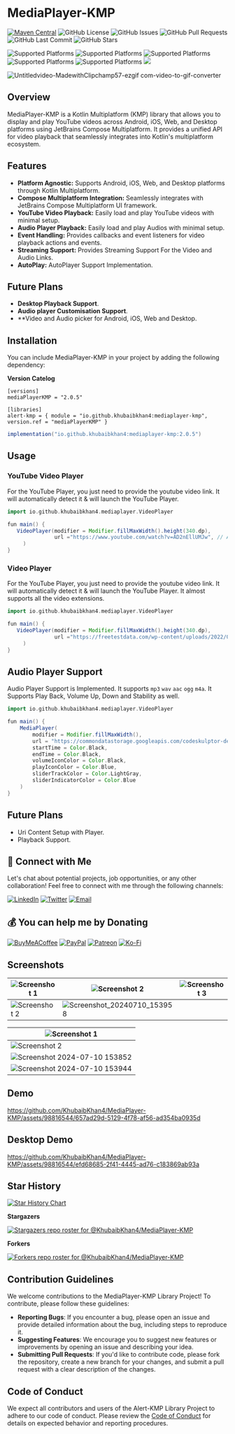 # MediaPlayer-KMP

[![Maven Central](https://img.shields.io/maven-central/v/io.github.khubaibkhan4/mediaplayer-kmp.svg?label=Maven%20Central)](https://search.maven.org/artifact/io.github.khubaibkhan4/mediaplayer-kmp)
![GitHub License](https://img.shields.io/github/license/KhubaibKhan4/MediaPlayer-KMP)
![GitHub Issues](https://img.shields.io/github/issues/KhubaibKhan4/MediaPlayer-KMP)
![GitHub Pull Requests](https://img.shields.io/github/issues-pr/KhubaibKhan4/MediaPlayer-KMP)
![GitHub Last Commit](https://img.shields.io/github/last-commit/KhubaibKhan4/MediaPlayer-KMP)
![GitHub Stars](https://img.shields.io/github/stars/KhubaibKhan4/MediaPlayer-KMP?style=social)

![Supported Platforms](https://img.shields.io/badge/platform-Android-green.svg)
![Supported Platforms](https://img.shields.io/badge/platform-iOS-blue.svg)
![Supported Platforms](https://img.shields.io/badge/platform-JS-yellow.svg)
![Supported Platforms](https://img.shields.io/badge/platform-JVM-red.svg)
![Supported Platforms](https://img.shields.io/badge/platform-WASMJS-blue.svg)
<img src="https://img.shields.io/liberapay/patrons/KhubaibKhanDev.svg?logo=liberapay">

![Untitledvideo-MadewithClipchamp57-ezgif com-video-to-gif-converter](https://github.com/user-attachments/assets/37a34a60-e5ad-48c5-9e4e-7a974cd40c62)

## Overview

MediaPlayer-KMP is a Kotlin Multiplatform (KMP) library that allows you to display and play YouTube videos across Android, iOS, Web, and Desktop platforms using JetBrains Compose Multiplatform. It provides a unified API for video playback that seamlessly integrates into Kotlin's multiplatform ecosystem.

## Features

- **Platform Agnostic:** Supports Android, iOS, Web, and Desktop platforms through Kotlin Multiplatform.
- **Compose Multiplatform Integration:** Seamlessly integrates with JetBrains Compose Multiplatform UI framework.
- **YouTube Video Playback:** Easily load and play YouTube videos with minimal setup.
- **Audio Player Playback:** Easily load and play Audios with minimal setup.
- **Event Handling:** Provides callbacks and event listeners for video playback actions and events.
- **Streaming Support:** Provides Streaming Support For the Video and Audio Links.
- **AutoPlay:** AutoPlayer Support Implementation.

## Future Plans 
- **Desktop Playback Support**.
- **Audio player Customisation Support**.
- **Video and Audio picker for Android, iOS, Web and Desktop.


## Installation

You can include MediaPlayer-KMP in your project by adding the following dependency:

**Version Catelog**
```
[versions]
mediaPlayerKMP = "2.0.5"

[libraries]
alert-kmp = { module = "io.github.khubaibkhan4:mediaplayer-kmp", version.ref = "mediaPlayerKMP" }

```


```groovy
implementation("io.github.khubaibkhan4:mediaplayer-kmp:2.0.5")
```


## Usage

### YouTube Video Player
For the YouTube Player, you just need to provide the youtube video link. It will automatically detect it & will launch the YouTube Player. 
```groovy
import io.github.khubaibkhan4.mediaplayer.VideoPlayer

fun main() {
   VideoPlayer(modifier = Modifier.fillMaxWidth().height(340.dp),
               url ="https://www.youtube.com/watch?v=AD2nEllUMJw", // Automatically Detect the URL, Wether to Play YouTube Video or .mp4 e.g
     )
}
```

###  Video Player
For the YouTube Player, you just need to provide the youtube video link. It will automatically detect it & will launch the YouTube Player. It almost supports all the video extensions.

```groovy
import io.github.khubaibkhan4.mediaplayer.VideoPlayer

fun main() {
   VideoPlayer(modifier = Modifier.fillMaxWidth().height(340.dp),
               url ="https://freetestdata.com/wp-content/uploads/2022/02/Free_Test_Data_1MB_MP4.mp4", // Automatically Detect the URL, Wether to Play YouTube Video or .mp4 e.g
     )
}
```

## Audio Player Support
Audio Player Support is Implemented. It supports `mp3` `wav` `aac` `ogg` `m4a`. It Supports Play Back, Volume Up, Down and Stability as well. 
```groovy
import io.github.khubaibkhan4.mediaplayer.VideoPlayer

fun main() {
    MediaPlayer(
        modifier = Modifier.fillMaxWidth(),
        url = "https://commondatastorage.googleapis.com/codeskulptor-demos/DDR_assets/Kangaroo_MusiQue_-_The_Neverwritten_Role_Playing_Game.mp3",
        startTime = Color.Black,
        endTime = Color.Black,
        volumeIconColor = Color.Black,
        playIconColor = Color.Blue,
        sliderTrackColor = Color.LightGray,
        sliderIndicatorColor = Color.Blue
    )
}
```

## Future Plans 
- Uri Content Setup with Player.
- Playback Support.


## 🤝 Connect with Me

Let's chat about potential projects, job opportunities, or any other collaboration! Feel free to connect with me through the following channels:

[![LinkedIn](https://img.shields.io/badge/LinkedIn-Connect-blue?style=for-the-badge&logo=linkedin)](https://www.linkedin.com/in/khubaibkhandev)
[![Twitter](https://img.shields.io/badge/Twitter-Follow-blue?style=for-the-badge&logo=twitter)](https://twitter.com/codespacepro)
[![Email](https://img.shields.io/badge/Email-Drop%20a%20Message-red?style=for-the-badge&logo=gmail)](mailto:18.bscs.803@gmail.com)

  ## 💰 You can help me by Donating
  [![BuyMeACoffee](https://img.shields.io/badge/Buy%20Me%20a%20Coffee-ffdd00?style=for-the-badge&logo=buy-me-a-coffee&logoColor=black)](https://buymeacoffee.com/khubaibkhan) [![PayPal](https://img.shields.io/badge/PayPal-00457C?style=for-the-badge&logo=paypal&logoColor=white)](https://paypal.me/18.bscs) [![Patreon](https://img.shields.io/badge/Patreon-F96854?style=for-the-badge&logo=patreon&logoColor=white)](https://patreon.com/MuhammadKhubaibImtiaz) [![Ko-Fi](https://img.shields.io/badge/Ko--fi-F16061?style=for-the-badge&logo=ko-fi&logoColor=white)](https://ko-fi.com/muhammadkhubaibimtiaz) 

## Screenshots
 | ![Screenshot 1](https://github.com/KhubaibKhan4/MediaPlayer-KMP/blob/master/assests/screenshots/1.png) | ![Screenshot 2](https://github.com/KhubaibKhan4/MediaPlayer-KMP/blob/master/assests/screenshots/2.png) | ![Screenshot 3](https://github.com/KhubaibKhan4/MediaPlayer-KMP/blob/master/assests/screenshots/3.png) |
| --- | --- | --- |
 ![Screenshot 2](https://github.com/KhubaibKhan4/MediaPlayer-KMP/blob/master/assests/screenshots/6.png) | ![Screenshot_20240710_153958](https://github.com/KhubaibKhan4/MediaPlayer-KMP/assets/98816544/bbda1012-f4a9-46ad-824a-66a710c67c0b)


| ![Screenshot 1](https://github.com/KhubaibKhan4/MediaPlayer-KMP/blob/master/assests/screenshots/4.png) | 
| --- |
| ![Screenshot 2](https://github.com/KhubaibKhan4/MediaPlayer-KMP/blob/master/assests/screenshots/5.png) | 
| ![Screenshot 2024-07-10 153852](https://github.com/KhubaibKhan4/MediaPlayer-KMP/assets/98816544/1238c26b-8553-459d-b606-7da89459eb04) |
| ![Screenshot 2024-07-10 153944](https://github.com/KhubaibKhan4/MediaPlayer-KMP/assets/98816544/2bd8bd9e-298c-4488-8348-8f94b6705a66) |

## Demo

https://github.com/KhubaibKhan4/MediaPlayer-KMP/assets/98816544/657ad29d-5129-4f78-af56-ad354ba0935d


## Desktop Demo

https://github.com/KhubaibKhan4/MediaPlayer-KMP/assets/98816544/efd68685-2f41-4445-ad76-c183869ab93a

## Star History

<a href="https://star-history.com/#KhubaibKhan4/MediaPlayer-KMP&Timeline">
 <picture>
   <source media="(prefers-color-scheme: dark)" srcset="https://api.star-history.com/svg?repos=KhubaibKhan4/MediaPlayer-KMP&type=Timeline&theme=dark" />
   <source media="(prefers-color-scheme: light)" srcset="https://api.star-history.com/svg?repos=KhubaibKhan4/MediaPlayer-KMP&type=Timeline" />
   <img alt="Star History Chart" src="https://api.star-history.com/svg?repos=KhubaibKhan4/MediaPlayer-KMP&type=Timeline" />
 </picture>
</a>

**Stargazers**

[![Stargazers repo roster for @KhubaibKhan4/MediaPlayer-KMP](http://reporoster.com/stars/dark/KhubaibKhan4/MediaPlayer-KMP)](https://github.com/KhubaibKhan4/YMediaPlayer-KMP/stargazers)

**Forkers**

[![Forkers repo roster for @KhubaibKhan4/MediaPlayer-KMP](http://reporoster.com/forks/dark/KhubaibKhan4/MediaPlayer-KMP)](https://github.com/KhubaibKhan4/MediaPlayer-KMP/network/members)


  ## Contribution Guidelines
We welcome contributions to the MediaPlayer-KMP Library Project! To contribute, please follow these guidelines:

- **Reporting Bugs**: If you encounter a bug, please open an issue and provide detailed information about the bug, including steps to reproduce it.
- **Suggesting Features**: We encourage you to suggest new features or improvements by opening an issue and describing your idea.
- **Submitting Pull Requests**: If you'd like to contribute code, please fork the repository, create a new branch for your changes, and submit a pull request with a clear description of the changes.

## Code of Conduct
We expect all contributors and users of the Alert-KMP Library Project to adhere to our code of conduct. Please review the [Code of Conduct](CODE_OF_CONDUCT.md) for details on expected behavior and reporting procedures.
